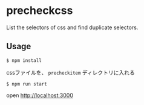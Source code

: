 # precheckcss
List the selectors of css and find duplicate selectors.

## Usage

```
$ npm install
```

cssファイルを、 `precheckitem` ディレクトリに入れる

```
$ npm run start
```

open <http://localhost:3000>
